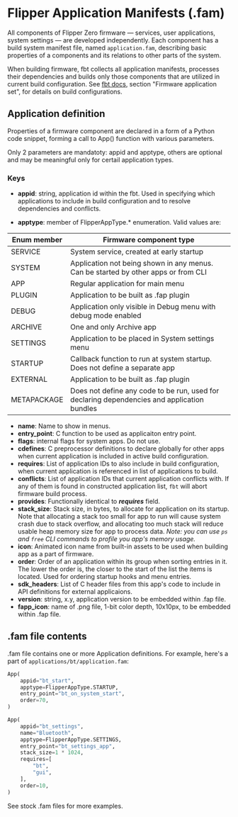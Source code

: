 # Flipper Application Manifests (.fam)

All components of Flipper Zero firmware — services, user applications, system settings — are developed independently. Each component has a build system manifest file, named `application.fam`, describing basic properties of a components and its relations to other parts of the system.

When building firmware, fbt collects all application manifests, processes their dependencies and builds only those components that are utilized in current build configuration. See [fbt docs](./fbt.md), section "Firmware application set", for details on build configurations.

## Application definition

Properties of a firmware component are declared in a form of a Python code snippet, forming a call to App() function with various parameters. 

Only 2 parameters are mandatoty: appid and apptype, others are optional and may be meaningful only for certail application types.

### Keys

* **appid**: string, application id within the fbt. Used in specifying which applications to include in build configuration and to resolve dependencies and conflicts.

* **apptype**: member of FlipperAppType.* enumeration. Valid values are:

| Enum member  | Firmware component type  |
|--------------|--------------------------|
| SERVICE      | System service, created at early startup  |
| SYSTEM       | Application not being shown in any menus. Can be started by other apps or from CLI  |
| APP          | Regular application for main menu |
| PLUGIN       | Application to be built as .fap plugin |
| DEBUG        | Application only visible in Debug menu with debug mode enabled |
| ARCHIVE      | One and only Archive app |
| SETTINGS     | Application to be placed in System settings menu |
| STARTUP      | Callback function to run at system startup. Does not define a separate app |
| EXTERNAL     | Application to be built as .fap plugin |
| METAPACKAGE  | Does not define any code to be run, used for declaring dependencies and application bundles |

* **name**: Name to show in menus.
* **entry_point**: C function to be used as applicaiton entry point.
* **flags**: internal flags for system apps. Do not use.
* **cdefines**: C preprocessor definitions to declare globally for other apps when current application is included in active build configuration.
* **requires**: List of application IDs to also include in build configuration, when current application is referenced in list of applications to build.
* **conflicts**: List of application IDs that current application conflicts with. If any of them is found in constructed application list, `fbt` will abort firmware build process.
* **provides**: Functionally identical to ***requires*** field.
* **stack_size**: Stack size, in bytes, to allocate for application on its startup. Note that allocating a stack too small for app to run will cause system crash due to stack overflow, and allocating too much stack will reduce usable heap memory size for app to process data. *Note: you can use `ps` and `free` CLI commands to profile you app's memory usage.*
* **icon**: Animated icon name from built-in assets to be used when building app as a part of firmware.
* **order**: Order of an application within its group when sorting entries in it. The lower the order is, the closer to the start of the list the items is located. Used for ordering startup hooks and menu entries. 
* **sdk_headers**: List of C header files from this app's code to include in API definitions for external applicaions.
* **version**: string, x.y, application version  to be embedded within .fap file.
* **fapp_icon**: name of .png file, 1-bit color depth, 10x10px, to be embedded within .fap file.


## .fam file contents

.fam file contains one or more Application definitions. For example, here's a part of `applications/bt/application.fam`:

```python
App(
    appid="bt_start",
    apptype=FlipperAppType.STARTUP,
    entry_point="bt_on_system_start",
    order=70,
)

App(
    appid="bt_settings",
    name="Bluetooth",
    apptype=FlipperAppType.SETTINGS,
    entry_point="bt_settings_app",
    stack_size=1 * 1024,
    requires=[
        "bt",
        "gui",
    ],
    order=10,
)
```

See stock .fam files for more examples.